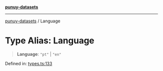[**punuy-datasets**](../README.md)

***

[punuy-datasets](../README.md) / Language

# Type Alias: Language

> **Language**: `"pt"` \| `"en"`

Defined in: [types.ts:133](https://github.com/andrefs/punuy-datasets/blob/7f53d17cb7c3e06d14c7db45646846c8f9f9c044/src/lib/types.ts#L133)
